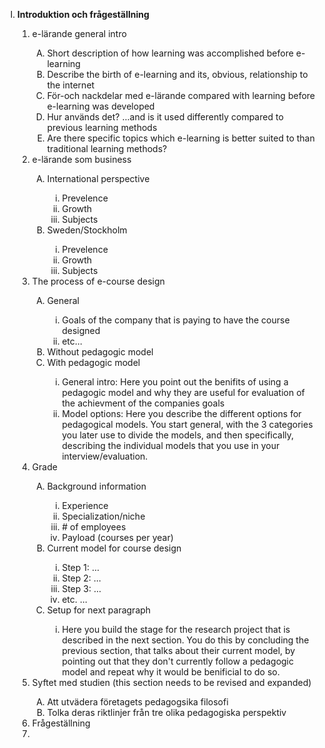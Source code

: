 <ol type="I">
  <li><strong>Introduktion och frågeställning</strong></li>
  <ol>
    <li>e-lärande general intro</li>
    <ol type = "A">
    	<li>Short description of how learning was accomplished before e-learning</li>
    	<li>Describe the birth of e-learning and its, obvious, relationship to the internet</li>
    	<li>För-och nackdelar med e-lärande compared with learning before e-learning was developed</li>
    	<li>Hur används det? ...and is it used differently compared to previous learning methods</li>
    	<li>Are there specific topics which e-learning is better suited to than traditional learning methods?
    </ol>
    <li>e-lärande som business</li>
    	<ol type = "A">
    		<li>International perspective</li>
    			<ol type = "i">
    				<li>Prevelence</li>
    				<li>Growth</li>
    				<li>Subjects</li>
    			</ol>
    		<li>Sweden/Stockholm</li>
    		<ol type = "i">
    			<li>Prevelence</li>
    			<li>Growth</li>
    			<li>Subjects</li>
    		</ol>
    	</ol>
    <li>The process of e-course design</li>
    <ol type = "A">
    	<li>General</li>
    	<ol type = "i">
    		<li>Goals of the company that is paying to have the course designed</li>
    		<li>etc...</li>
    	</ol>
    	<li>Without pedagogic model</li>
    	<li>With pedagogic model</li>
    	<ol type = "i">
    		<li>General intro: Here you point out the benifits of using a pedagogic model and why they are useful for evaluation of the achievment of the companies goals</li>
    		<li>Model options: Here you describe the different options for pedagogical models. You start general, with the 3 categories you later use to divide the models, and then specifically, describing the individual models that you use in your interview/evaluation.</li>
    	</ol>
    </ol>
    <li>Grade</li>
    	<ol type = "A">
    		<li>Background information</li>
			<ol type = "i">
				<li>Experience</li>
				<li>Specialization/niche</li>
				<li># of employees
				<li>Payload (courses per year)</li>
			</ol>
			<li>Current model for course design</li>
			<ol type = "i">
				<li> Step 1: ...</li>
				<li> Step 2: ...</li>
				<li> Step 3: ...</li>
				<li> etc. ...</li>
			</ol>
			<li>Setup for next paragraph</li>
			<ol type = "i">
				<li>Here you build the stage for the research project that is described in the next section. You do this by concluding the previous section, that talks about their current model, by pointing out that they don't currently follow a pedagogic model and repeat why it would be benificial to do so.</li>
			</ol>
    	</ol>
    <li>Syftet med studien (this section needs to be revised and expanded)</li>
    <ol type="A">
    	<li>Att utvädera företagets pedagogsika filosofi</li>
    	<li>Tolka deras riktlinjer från tre olika pedagogiska perspektiv </li>
    </ol>
    <li>Frågeställning</li>
    <li></li>
    </ol>
</ol>
